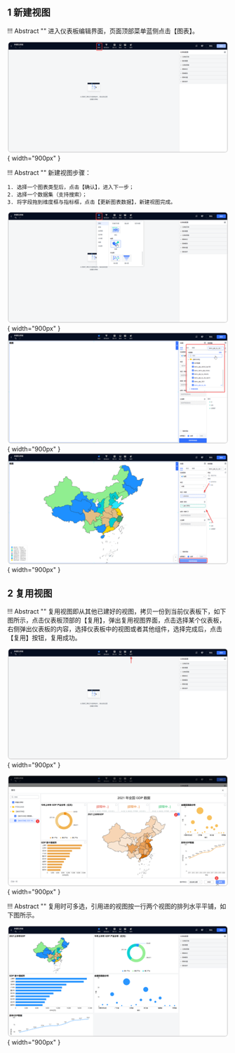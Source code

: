 ## 1 新建视图

!!! Abstract ""
    进入仪表板编辑界面，页面顶部菜单蓝侧点击【图表】。

![添加视图](../../img/view_generation/2.0视图入口.png){ width="900px" }

!!! Abstract ""
    新建视图步骤：

    1. 选择一个图表类型后，点击【确认】，进入下一步；
    2. 选择一个数据集（支持搜索）； 
    3. 将字段拖到维度框与指标框，点击【更新图表数据】，新建视图完成。

![添加视图](../../img/view_generation/2.0添加视图.png){ width="900px" }
![添加视图](../../img/view_generation/2.0视图选择数据集.png){ width="900px" }  
![指标维度选择](../../img/view_generation/2.0视图维度指标设置.png){ width="900px" }

## 2 复用视图
    
!!! Abstract ""
    复用视图即从其他已建好的视图，拷贝一份到当前仪表板下，如下图所示，点击仪表板顶部的【复用】，弹出复用视图界面，点击选择某个仪表板，右侧弹出仪表板的内容，选择仪表板中的视图或者其他组件，选择完成后，点击【复用】按钮，复用成功。

![复用视图_入口](../../img/view_generation/2.0视图点击复用.png){ width="900px" }

![复用视图_选择视图](../../img/view_generation/2.0复用其他仪表板视图.png){ width="900px" }

!!! Abstract ""
    复用时可多选，引用进的视图按一行两个视图的排列水平平铺，如下图所示。

![复用视图_结果](../../img/view_generation/2.0复用多个视图.png){ width="900px" }


